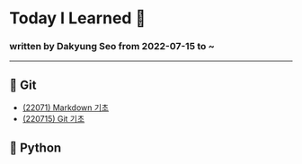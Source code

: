 # Today I Learned :vulcan_salute:
### written by Dakyung Seo from 2022-07-15 to ~
----
## :purple_heart: Git
* [(22071) Markdown 기초](https://github.com/seoda0000/TIL/blob/master/Markdown.md)
* [(220715) Git 기초](https://github.com/seoda0000/TIL/blob/master/Git_Basic.md)


## :blue_heart: Python
